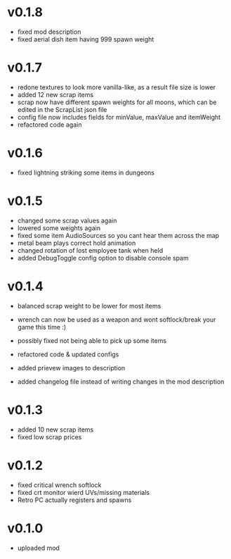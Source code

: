 # v0.1.8
- fixed mod description
- fixed aerial dish item having 999 spawn weight

# v0.1.7
- redone textures to look more vanilla-like, as a result file size is lower
- added 12 new scrap items
- scrap now have different spawn weights for all moons, which can be edited in the ScrapList json file
- config file now includes fields for minValue, maxValue and itemWeight 
- refactored code again 

# v0.1.6
- fixed lightning striking some items in dungeons

# v0.1.5
- changed some scrap values again
- lowered some weights again
- fixed some item AudioSources so you cant hear them across the map
- metal beam plays correct hold animation
- changed rotation of lost employee tank when held
- added DebugToggle config option to disable console spam

# v0.1.4
- balanced scrap weight to be lower for most items
- wrench can now be used as a weapon and wont softlock/break your game this time :)
- possibly fixed not being able to pick up some items

- refactored code & updated configs
- added prievew images to description
- added changelog file instead of writing changes in the mod description

# v0.1.3
- added 10 new scrap items
- fixed low scrap prices

# v0.1.2
- fixed critical wrench softlock
- fixed crt monitor wierd UVs/missing materials
- Retro PC actually registers and spawns

# v0.1.0
- uploaded mod
